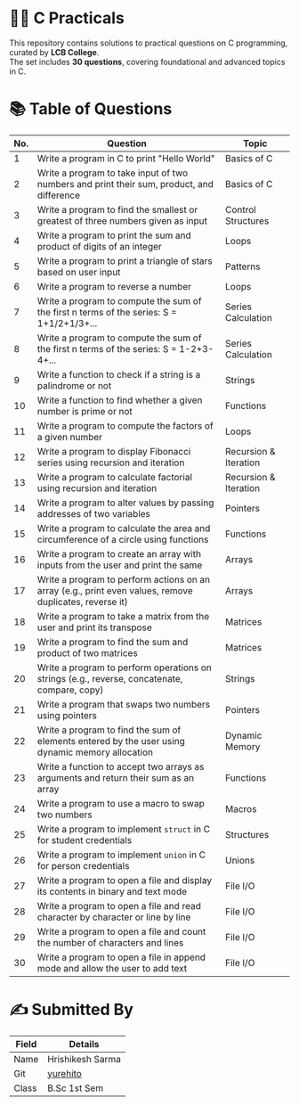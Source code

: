 # 👨‍💻 C Practicals  
This repository contains solutions to practical questions on C programming, curated by **LCB College**.  
The set includes **30 questions**, covering foundational and advanced topics in C.  

# 📚 Table of Questions  
| No. | Question                                                                                                 | Topic                   |
|-----|---------------------------------------------------------------------------------------------------------|-------------------------|
| 1   | Write a program in C to print "Hello World"                                                              | Basics of C            |
| 2   | Write a program to take input of two numbers and print their sum, product, and difference                | Basics of C            |
| 3   | Write a program to find the smallest or greatest of three numbers given as input                         | Control Structures     |
| 4   | Write a program to print the sum and product of digits of an integer                                     | Loops                  |
| 5   | Write a program to print a triangle of stars based on user input                                         | Patterns               |
| 6   | Write a program to reverse a number                                                                      | Loops                  |
| 7   | Write a program to compute the sum of the first n terms of the series: S = 1+1/2+1/3+...                 | Series Calculation     |
| 8   | Write a program to compute the sum of the first n terms of the series: S = 1-2+3-4+...                   | Series Calculation     |
| 9   | Write a function to check if a string is a palindrome or not                                             | Strings                |
| 10  | Write a function to find whether a given number is prime or not                                          | Functions              |
| 11  | Write a program to compute the factors of a given number                                                 | Loops                  |
| 12  | Write a program to display Fibonacci series using recursion and iteration                                | Recursion & Iteration  |
| 13  | Write a program to calculate factorial using recursion and iteration                                     | Recursion & Iteration  |
| 14  | Write a program to alter values by passing addresses of two variables                                    | Pointers               |
| 15  | Write a program to calculate the area and circumference of a circle using functions                      | Functions              |
| 16  | Write a program to create an array with inputs from the user and print the same                          | Arrays                 |
| 17  | Write a program to perform actions on an array (e.g., print even values, remove duplicates, reverse it)  | Arrays                 |
| 18  | Write a program to take a matrix from the user and print its transpose                                   | Matrices               |
| 19  | Write a program to find the sum and product of two matrices                                              | Matrices               |
| 20  | Write a program to perform operations on strings (e.g., reverse, concatenate, compare, copy)            | Strings                |
| 21  | Write a program that swaps two numbers using pointers                                                    | Pointers               |
| 22  | Write a program to find the sum of elements entered by the user using dynamic memory allocation          | Dynamic Memory         |
| 23  | Write a function to accept two arrays as arguments and return their sum as an array                      | Functions              |
| 24  | Write a program to use a macro to swap two numbers                                                       | Macros                 |
| 25  | Write a program to implement `struct` in C for student credentials                                       | Structures             |
| 26  | Write a program to implement `union` in C for person credentials                                         | Unions                 |
| 27  | Write a program to open a file and display its contents in binary and text mode                          | File I/O               |
| 28  | Write a program to open a file and read character by character or line by line                           | File I/O               |
| 29  | Write a program to open a file and count the number of characters and lines                              | File I/O               |
| 30  | Write a program to open a file in append mode and allow the user to add text                             | File I/O               |


# ✍️ Submitted By
| Field  | Details            |
|--------|--------------------|
| Name   | Hrishikesh Sarma   |
| Git    | [yurehito](https://github.com/yurehito) |
| Class  | B.Sc 1st Sem       |

